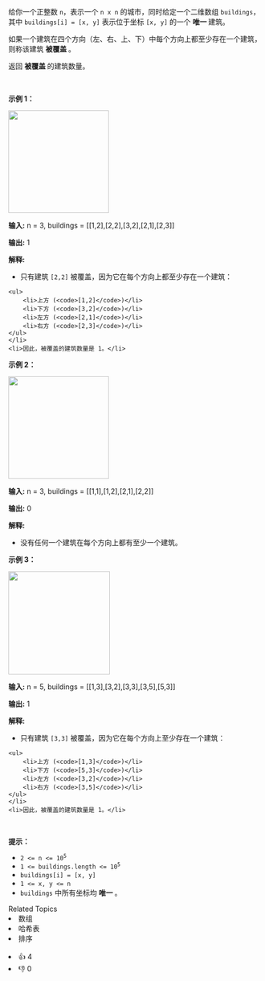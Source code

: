 <p>给你一个正整数 <code>n</code>，表示一个 <code>n x n</code> 的城市，同时给定一个二维数组 <code>buildings</code>，其中 <code>buildings[i] = [x, y]</code> 表示位于坐标 <code>[x, y]</code> 的一个&nbsp;<strong>唯一&nbsp;</strong>建筑。</p>

<p>如果一个建筑在四个方向（左、右、上、下）中每个方向上都至少存在一个建筑，则称该建筑&nbsp;<strong>被覆盖&nbsp;</strong>。</p>

<p>返回&nbsp;<strong>被覆盖&nbsp;</strong>的建筑数量。</p>

<p>&nbsp;</p>

<p><strong class="example">示例 1：</strong></p>

<p><img src="https://pic.leetcode.cn/1745660407-qtNUjI-telegram-cloud-photo-size-5-6212982906394101085-m.jpg" style="width: 200px; height: 204px;" /></p>

<div class="example-block"> 
 <p><strong>输入:</strong> <span class="example-io">n = 3, buildings = [[1,2],[2,2],[3,2],[2,1],[2,3]]</span></p> 
</div>

<p><strong>输出:</strong> <span class="example-io">1</span></p>

<p><strong>解释:</strong></p>

<ul> 
 <li>只有建筑 <code>[2,2]</code> 被覆盖，因为它在每个方向上都至少存在一个建筑： </li>
</ul>

    <ul>
    	<li>上方 (<code>[1,2]</code>)</li>
    	<li>下方 (<code>[3,2]</code>)</li>
    	<li>左方 (<code>[2,1]</code>)</li>
    	<li>右方 (<code>[2,3]</code>)</li>
    </ul>
    </li>
    <li>因此，被覆盖的建筑数量是 1。</li>


<p><strong class="example">示例 2：</strong></p>

<p><img src="https://pic.leetcode.cn/1745660407-tUMUKl-telegram-cloud-photo-size-5-6212982906394101086-m.jpg" style="width: 200px; height: 204px;" /></p>

<div class="example-block"> 
 <p><strong>输入:</strong> <span class="example-io">n = 3, buildings = [[1,1],[1,2],[2,1],[2,2]]</span></p> 
</div>

<p><strong>输出:</strong> <span class="example-io">0</span></p>

<p><strong>解释:</strong></p>

<ul> 
 <li>没有任何一个建筑在每个方向上都有至少一个建筑。</li> 
</ul>

<p><strong class="example">示例 3：</strong></p>

<p><img src="https://pic.leetcode.cn/1745660407-bQIwBX-telegram-cloud-photo-size-5-6248862251436067566-x.jpg" style="width: 202px; height: 205px;" /></p>

<div class="example-block"> 
 <p><strong>输入:</strong> <span class="example-io">n = 5, buildings = [[1,3],[3,2],[3,3],[3,5],[5,3]]</span></p> 
</div>

<p><strong>输出:</strong> <span class="example-io">1</span></p>

<p><strong>解释:</strong></p>

<ul> 
 <li>只有建筑 <code>[3,3]</code> 被覆盖，因为它在每个方向上至少存在一个建筑： </li>
</ul>

    <ul>
    	<li>上方 (<code>[1,3]</code>)</li>
    	<li>下方 (<code>[5,3]</code>)</li>
    	<li>左方 (<code>[3,2]</code>)</li>
    	<li>右方 (<code>[3,5]</code>)</li>
    </ul>
    </li>
    <li>因此，被覆盖的建筑数量是 1。</li>


<p>&nbsp;</p>

<p><strong>提示：</strong></p>

<ul> 
 <li><code>2 &lt;= n &lt;= 10<sup>5</sup></code></li> 
 <li><code>1 &lt;= buildings.length &lt;= 10<sup>5</sup></code></li> 
 <li><code>buildings[i] = [x, y]</code></li> 
 <li><code>1 &lt;= x, y &lt;= n</code></li> 
 <li><code>buildings</code> 中所有坐标均&nbsp;<strong>唯一&nbsp;</strong>。</li> 
</ul>

<div><div>Related Topics</div><div><li>数组</li><li>哈希表</li><li>排序</li></div></div><br><div><li>👍 4</li><li>👎 0</li></div>